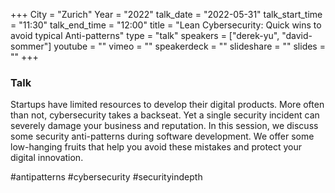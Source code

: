 +++
City = "Zurich"
Year = "2022"
talk_date = "2022-05-31"
talk_start_time = "11:30"
talk_end_time = "12:00"
title = "Lean Cybersecurity: Quick wins to avoid typical Anti-patterns"
type = "talk"
speakers = ["derek-yu", "david-sommer"]
youtube = ""
vimeo = ""
speakerdeck = ""
slideshare = ""
slides = ""
+++

### Talk

Startups have limited resources to develop their digital products.
More often than not, cybersecurity takes a backseat. Yet a single security incident can severely damage your business and reputation.
In this session, we discuss some security anti-patterns during software development. We offer some low-hanging fruits that help you avoid these mistakes and protect your digital innovation.

#antipatterns #cybersecurity #securityindepth